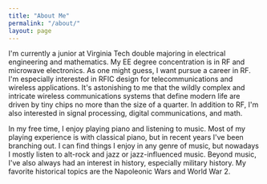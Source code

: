 ```yaml
---
title: "About Me"
permalink: "/about/"
layout: page
---
```


I'm currently a junior at Virginia Tech double majoring in electrical engineering and mathematics. My EE degree concentration is in RF and microwave electronics. As one might guess, I want pursue a career in RF. I'm especially interested in RFIC design for telecommunications and wireless applications. It's astonishing to me that the wildly complex and intricate wireless communications systems that define modern life are driven by tiny chips no more than the size of a quarter. In addition to RF, I'm also interested in signal processing, digital communications, and math. 

In my free time, I enjoy playing piano and listening to music. Most of my playing experience is with classical piano, but in recent years I've been branching out. I can find things I enjoy in any genre of music, but nowadays I mostly listen to alt-rock and jazz or jazz-influenced music. Beyond music, I've also always had an interest in history, especially military history. My favorite historical topics are the Napoleonic Wars and World War 2. 